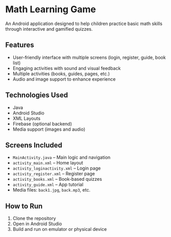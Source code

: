 # Math Learning Game

An Android application designed to help children practice basic math skills through interactive and gamified quizzes.

## Features

- User-friendly interface with multiple screens (login, register, guide, book list)
- Engaging activities with sound and visual feedback
- Multiple activities (books, guides, pages, etc.)
- Audio and image support to enhance experience

## Technologies Used

- Java
- Android Studio
- XML Layouts
- Firebase (optional backend)
- Media support (images and audio)

## Screens Included

- `MainActivity.java` – Main logic and navigation
- `activity_main.xml` – Home layout
- `activity_loginactivity.xml` – Login page
- `activity_register.xml` – Register page
- `activity_books.xml` – Book-based quizzes
- `activity_guide.xml` – App tutorial
- Media files: `back1.jpg`, `back.mp3`, etc.

## How to Run

1. Clone the repository
2. Open in Android Studio
3. Build and run on emulator or physical device
